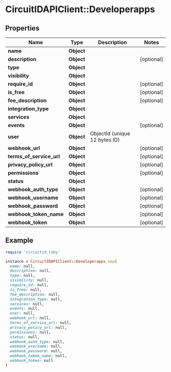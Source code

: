 # CircuitIDAPIClient::Developerapps

## Properties

| Name | Type | Description | Notes |
| ---- | ---- | ----------- | ----- |
| **name** | **Object** |  |  |
| **description** | **Object** |  | [optional] |
| **type** | **Object** |  |  |
| **visibility** | **Object** |  |  |
| **require_id** | **Object** |  | [optional] |
| **is_free** | **Object** |  | [optional] |
| **fee_description** | **Object** |  | [optional] |
| **integration_type** | **Object** |  |  |
| **services** | **Object** |  |  |
| **events** | **Object** |  | [optional] |
| **user** | **Object** | ObjectId (unique 12 bytes ID) |  |
| **webhook_url** | **Object** |  | [optional] |
| **terms_of_service_url** | **Object** |  | [optional] |
| **privacy_policy_url** | **Object** |  | [optional] |
| **permissions** | **Object** |  | [optional] |
| **status** | **Object** |  |  |
| **webhook_auth_type** | **Object** |  | [optional] |
| **webhook_username** | **Object** |  | [optional] |
| **webhook_password** | **Object** |  | [optional] |
| **webhook_token_name** | **Object** |  | [optional] |
| **webhook_token** | **Object** |  | [optional] |

## Example

```ruby
require 'circuitid_ruby'

instance = CircuitIDAPIClient::Developerapps.new(
  name: null,
  description: null,
  type: null,
  visibility: null,
  require_id: null,
  is_free: null,
  fee_description: null,
  integration_type: null,
  services: null,
  events: null,
  user: null,
  webhook_url: null,
  terms_of_service_url: null,
  privacy_policy_url: null,
  permissions: null,
  status: null,
  webhook_auth_type: null,
  webhook_username: null,
  webhook_password: null,
  webhook_token_name: null,
  webhook_token: null
)
```

